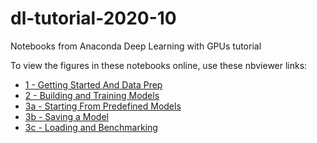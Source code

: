 # dl-tutorial-2020-10
Notebooks from Anaconda Deep Learning with GPUs tutorial

To view the figures in these notebooks online, use these nbviewer links:
* [1 - Getting Started And Data Prep](https://nbviewer.jupyter.org/github/ContinuumIO/dl-tutorial-2020/blob/master/1%20-%20Getting%20Started%20and%20Data%20Prep.ipynb)
* [2 - Building and Training Models](https://nbviewer.jupyter.org/github/ContinuumIO/dl-tutorial-2020/blob/master/2%20-%20Building%20and%20Training%20Models.ipynb)
* [3a - Starting From Predefined Models](https://nbviewer.jupyter.org/github/ContinuumIO/dl-tutorial-2020/blob/master/3a%20-%20Starting%20From%20Predefined%20Models.ipynb)
* [3b - Saving a Model](https://nbviewer.jupyter.org/github/ContinuumIO/dl-tutorial-2020/blob/master/3b%20-%20Saving%20a%20Model.ipynb)
* [3c - Loading and Benchmarking](https://nbviewer.jupyter.org/github/ContinuumIO/dl-tutorial-2020/blob/master/3c%20-%20Loading%20and%20Benchmarking.ipynb)
